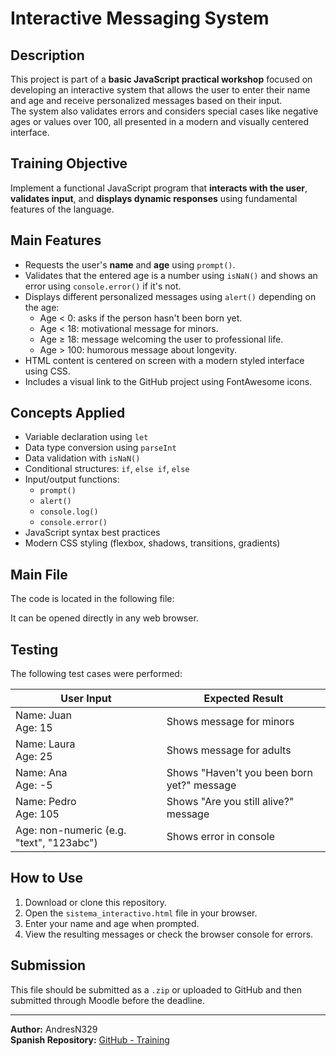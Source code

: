 # Interactive Messaging System

##  Description

This project is part of a **basic JavaScript practical workshop** focused on developing an interactive system that allows the user to enter their name and age and receive personalized messages based on their input.  
The system also validates errors and considers special cases like negative ages or values over 100, all presented in a modern and visually centered interface.

##  Training Objective

Implement a functional JavaScript program that **interacts with the user**, **validates input**, and **displays dynamic responses** using fundamental features of the language.

##  Main Features

- Requests the user's **name** and **age** using `prompt()`.
- Validates that the entered age is a number using `isNaN()` and shows an error using `console.error()` if it's not.
- Displays different personalized messages using `alert()` depending on the age:
  - Age < 0: asks if the person hasn't been born yet.
  - Age < 18: motivational message for minors.
  - Age ≥ 18: message welcoming the user to professional life.
  - Age > 100: humorous message about longevity.
- HTML content is centered on screen with a modern styled interface using CSS.
- Includes a visual link to the GitHub project using FontAwesome icons.

##  Concepts Applied

- Variable declaration using `let`
- Data type conversion using `parseInt`
- Data validation with `isNaN()`
- Conditional structures: `if`, `else if`, `else`
- Input/output functions:
  - `prompt()`
  - `alert()`
  - `console.log()`
  - `console.error()`
- JavaScript syntax best practices
- Modern CSS styling (flexbox, shadows, transitions, gradients)

##  Main File

The code is located in the following file:


It can be opened directly in any web browser.

##  Testing

The following test cases were performed:

| User Input | Expected Result |
|------------|-----------------|
| Name: Juan<br>Age: 15 | Shows message for minors |
| Name: Laura<br>Age: 25 | Shows message for adults |
| Name: Ana<br>Age: -5 | Shows "Haven't you been born yet?" message |
| Name: Pedro<br>Age: 105 | Shows "Are you still alive?" message |
| Age: non-numeric (e.g. "text", "123abc") | Shows error in console |

##  How to Use

1. Download or clone this repository.
2. Open the `sistema_interactivo.html` file in your browser.
3. Enter your name and age when prompted.
4. View the resulting messages or check the browser console for errors.

##  Submission

This file should be submitted as a `.zip` or uploaded to GitHub and then submitted through Moodle before the deadline.

---

**Author:** AndresN329  
**Spanish Repository:** [GitHub - Training]([https://github.com/AndresN329/Training](https://github.com/AndresN329/Interactive-System-Javascrip-Training-Week-1/blob/main/README.md))
